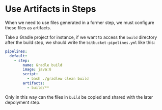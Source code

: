 # Use Artifacts in Steps

When we need to use files generated in a former step, we must configure these files as artifacts.

Take a Gradle project for instance, if we want to access the `build` directory after the build step, we should write the `bitbucket-pipelines.yml` like this:

```yaml
pipelines:
  default:
    - step:
        name: Gradle build
        image: java:8
        script:
          - bash ./gradlew clean build
        artifacts:
          - build/**
```

Only in this way can the files in `build` be copied and shared with the later depolyment step.
